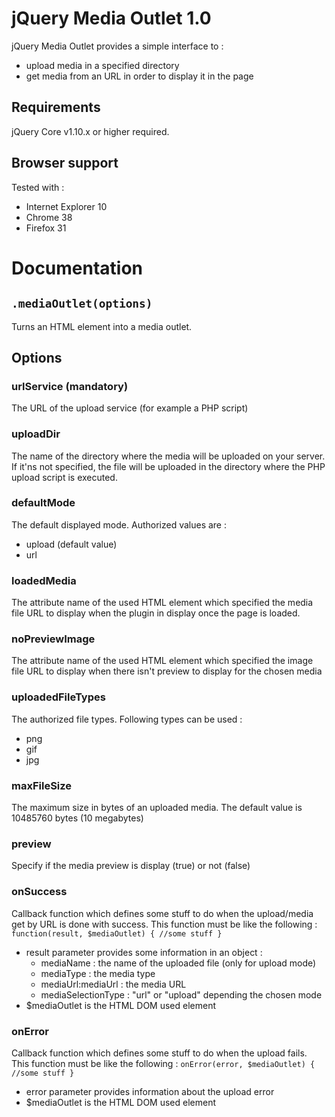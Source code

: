 # jQuery Media Outlet 1.0

jQuery Media Outlet provides a simple interface to :
- upload media in a specified directory
- get media from an URL in order to display it in the page

Requirements
------------
jQuery Core v1.10.x or higher required.

Browser support
---------------
Tested with :

- Internet Explorer 10
-	Chrome 38
- Firefox 31

Documentation
=============
`.mediaOutlet(options)`
--------------------
Turns an HTML element into a media outlet.

Options
-------

### urlService (mandatory)
The URL of the upload service (for example a PHP script)

### uploadDir
The name of the directory where the media will be uploaded on your server. If it'ns not specified, the file will be uploaded in the directory where the PHP upload script is executed.

### defaultMode
The default displayed mode. Authorized values are :
- upload (default value)
- url

### loadedMedia
The attribute name of the used HTML element which specified the media file URL to display when the plugin in display once the page is loaded.

### noPreviewImage
The attribute name of the used HTML element which specified the image file URL to display when there isn't preview to display for the chosen media

### uploadedFileTypes
The authorized file types. Following types can be used :
- png
- gif
- jpg

### maxFileSize
The maximum size in bytes of an uploaded media. The default value is 10485760 bytes (10 megabytes)

### preview
Specify if the media preview is display (true) or not (false)

### onSuccess
Callback function which defines some stuff to do when the upload/media get by URL is done with success.
This function must be like the following : `function(result, $mediaOutlet) { //some stuff }`
- result parameter provides some information in an object :
  - mediaName : the name of the uploaded file (only for upload mode)
  - mediaType : the media type 
  - mediaUrl:mediaUrl : the media URL
  - mediaSelectionType : "url" or "upload" depending the chosen mode
- $mediaOutlet is the HTML DOM used element  

### onError
Callback function which defines some stuff to do when the upload fails.
This function must be like the following : `onError(error, $mediaOutlet) { //some stuff }`
- error parameter provides information about the upload error
- $mediaOutlet is the HTML DOM used element  
